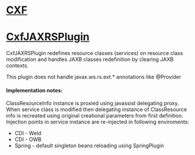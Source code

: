 [CXF](http://cxf.apache.org/)
=============================

[CxfJAXRSPlugin](http://cxf.apache.org/docs/jax-rs.html)
=======================================================
CxfJAXRSPlugin redefines resource classes (services) on resource class modification and handles JAXB classes redefinition by clearing JAXB contexts.

This plugin does not handle javax.ws.rs.ext.* annotations like @Provider

#### Implementation notes:
ClassResourceInfo instance is proxied using javassist delegating proxy. When service class is modified then delegating instance of ClassResource info is recreated using original creational parameters from first definition. Injection points in service instance are re-injected in following enviroments:
* CDI - Weld
* CDI - OWB
* Spring - default singleton beans reloading using SpringPlugin

